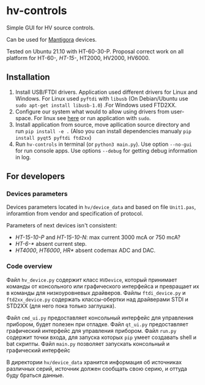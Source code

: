 # hv-controls
Simple GUI for HV source controls.

Can be used for [Mantigora](http://mantigora.ru/highvolt_HV.htm) devices.

Tested on Ubuntu 21.10 with HT-60-30-P. Proposal correct work on all platform for HT-60-*, HT-15-*, HT2000, HV2000, HV6000.

## Installation

1. Install USB/FTDI drivers. Application used different drivers for Linux and Windows. For Linux used `pyftdi` with `libusb` (On Debian/Ubuntu use `sudo apt-get install libusb-1.0`) .For Windows used FTD2XX.
2. Configure our system what would to allow using drivers from user-space. For linux see [here](https://eblot.github.io/pyftdi/installation.html#debian-ubuntu-linux) or run application with `sudo`.
3. Install application from source, move apllication source directory and run `pip install -e .` (Also you can install dependencies manualy `pip install pyqt5 pyftdi ftd2xx`)
4. Run `hv-controls` in terminal (or `python3 main.py`). Use option `--no-gui` for run console apps. Use options `--debug` for getting debug information in log. 

## For developers

### Devices parameters

Devices parameters located in `hv/device_data` and based on file `Unit1.pas`, inforamtion from vendor and specification of protocol. 

Parameters of next devices isn't consistent:

* *HT-15-10-P* and *HT-15-10-N*: max current 3000 mcA or 750 mcA?
* _HT-6-*_ absent current step.
* *HT4000*, *HT6000*, _HR*_ absent codemax ADC and DAC.

### Code overview
Файл `hv_device.py` содержит класс `HVDevice`, который принимает команды от консольного или графического интерфейса и превращает их в команды для низкоуровневых драйверов. Файлы `ftdi_device.py` и `ftd2xx_device.py` содержать классы-обертки над драйверами STDI и STD2XX (для него пока только заглушка).

Файл `cmd_ui.py` предоставляет консольный интерфейс для управления прибором, будет полезен при отладке.
Файл `qt_ui.py` предоставляет графический интерфейс для управления прибором.
Файл `run.py` содержит точки входа, для запуска которых `pip` умеет создавать shell и bat скрипты.
Файл `main.py` позволяет запускать консольный и графический интерфейс

В директории `hv/device_data` хранится информация об источниках различных серий, источник должен сообщать свою серию, и оттуда буду браться данные.
